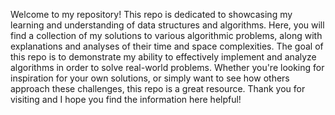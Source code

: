Welcome to my repository! This repo is dedicated to showcasing my learning and understanding of data structures and algorithms. 
Here, you will find a collection of my solutions to various algorithmic problems, along with explanations and analyses of their 
time and space complexities. The goal of this repo is to demonstrate my ability to effectively implement and analyze algorithms 
in order to solve real-world problems. Whether you're looking for inspiration for your own solutions, or simply want to see how 
others approach these challenges, this repo is a great resource. Thank you for visiting and I hope you find the information here 
helpful!
